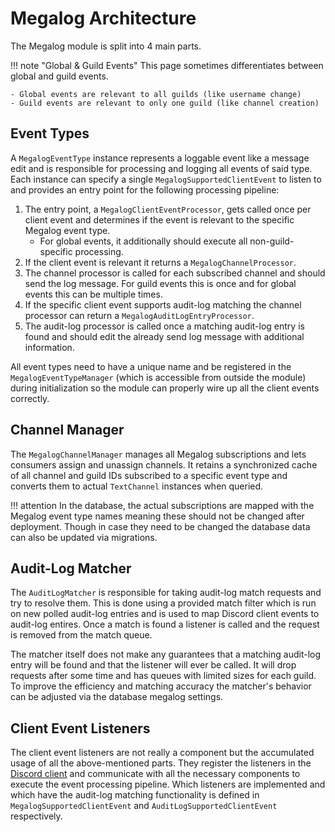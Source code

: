 # Megalog Architecture

The Megalog module is split into 4 main parts.

!!! note "Global & Guild Events"
    This page sometimes differentiates between global and guild events.

    - Global events are relevant to all guilds (like username change)
    - Guild events are relevant to only one guild (like channel creation)

## Event Types

A `MegalogEventType` instance represents a loggable event like a message edit and is responsible for processing and logging all events of said type.
Each instance can specify a single `MegalogSupportedClientEvent` to listen to and provides an entry point for the following processing pipeline:

1. The entry point, a `MegalogClientEventProcessor`, gets called once per client event and determines if the event is relevant to the specific Megalog event type.
    - For global events, it additionally should execute all non-guild-specific processing.
2. If the client event is relevant it returns a `MegalogChannelProcessor`.
3. The channel processor is called for each subscribed channel and should send the log message. For guild events this is once and for global events this can be multiple times.
4. If the specific client event supports audit-log matching the channel processor can return a `MegalogAuditLogEntryProcessor`.
5. The audit-log processor is called once a matching audit-log entry is found and should edit the already send log message with additional information.

All event types need to have a unique name and be registered in the `MegalogEventTypeManager` (which is accessible from outside the module) during initialization so the module can properly wire up all the client events correctly.

## Channel Manager

The `MegalogChannelManager` manages all Megalog subscriptions and lets consumers assign and unassign channels. It retains a synchronized cache of all channel and guild IDs subscribed to a specific event type and converts them to actual `TextChannel` instances when queried.

!!! attention
    In the database, the actual subscriptions are mapped with the Megalog event type names meaning these should not be changed after deployment. Though in case they need to be changed the database data can also be updated via migrations.

## Audit-Log Matcher

The `AuditLogMatcher` is responsible for taking audit-log match requests and try to resolve them. This is done using a provided match filter which is run on new polled audit-log entries and is used to map Discord client events to audit-log entires. Once a match is found a listener is called and the request is removed from the match queue.

The matcher itself does not make any guarantees that a matching audit-log entry will be found and that the listener will ever be called. It will drop requests after some time and has queues with limited sizes for each guild. To improve the efficiency and matching accuracy the matcher's behavior can be adjusted via the database megalog settings.

## Client Event Listeners

The client event listeners are not really a component but the accumulated usage of all the above-mentioned parts. They register the listeners in the [Discord client](https://discord.js.org/#/docs/main/stable/class/Client) and communicate with all the necessary components to execute the event processing pipeline. Which listeners are implemented and which have the audit-log matching functionality is defined in `MegalogSupportedClientEvent` and `AuditLogSupportedClientEvent` respectively.
